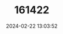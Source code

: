 ---
title: "161422"
category: "Breviraja nigriventralis"
draft: false
date: 2024-02-22 13:03:52
languages:
  English: ["Blackbelly Shortskate", "Blackbelly Skate"]
---